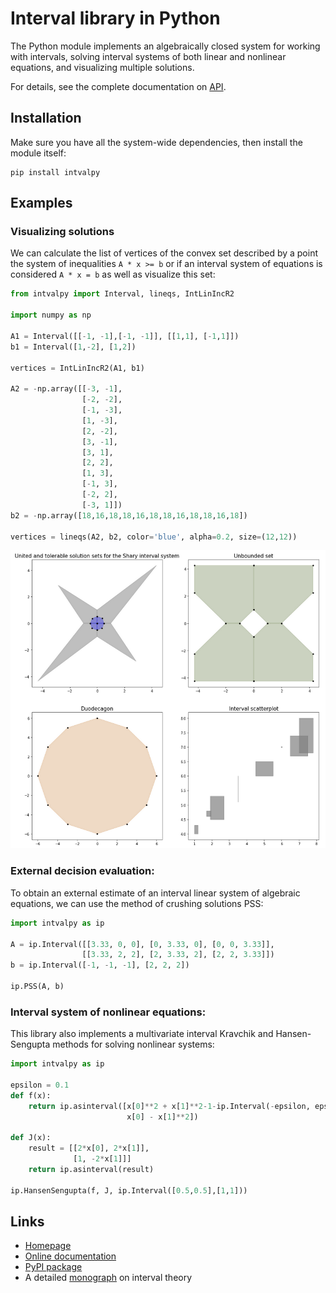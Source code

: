 # Interval library in Python

The Python module implements an algebraically closed system for working with intervals, solving interval systems of both 
linear and nonlinear equations, and visualizing multiple solutions.

For details, see the complete documentation on [API](https://intvalpy.readthedocs.io/ru/latest/index.html).

## Installation

Make sure you have all the system-wide dependencies, then install the module itself:
```
pip install intvalpy
```

## Examples

### Visualizing solutions

We can calculate the list of vertices of the convex set described by a point the system of inequalities ``A * x >= b`` or
if an interval system of equations is considered ``A * x = b`` as well as visualize this set:

```python
from intvalpy import Interval, lineqs, IntLinIncR2

import numpy as np

A1 = Interval([[-1, -1],[-1, -1]], [[1,1], [-1,1]])
b1 = Interval([1,-2], [1,2])

vertices = IntLinIncR2(A1, b1)

A2 = -np.array([[-3, -1],
                [-2, -2],
                [-1, -3],
                [1, -3],
                [2, -2],
                [3, -1],
                [3, 1],
                [2, 2],
                [1, 3],
                [-1, 3],
                [-2, 2],
                [-3, 1]])
b2 = -np.array([18,16,18,18,16,18,18,16,18,18,16,18])

vertices = lineqs(A2, b2, color='blue', alpha=0.2, size=(12,12))
```
![SolSet](https://raw.githubusercontent.com/AndrosovAS/intvalpy/master/examples/SolSet.png)

### External decision evaluation:

To obtain an external estimate of an interval linear system of algebraic equations, we can use the method of crushing solutions PSS:

```python
import intvalpy as ip

A = ip.Interval([[3.33, 0, 0], [0, 3.33, 0], [0, 0, 3.33]],
                [[3.33, 2, 2], [2, 3.33, 2], [2, 2, 3.33]])
b = ip.Interval([-1, -1, -1], [2, 2, 2])

ip.PSS(A, b)
```

### Interval system of nonlinear equations:

This library also implements a multivariate interval Kravchik and Hansen-Sengupta methods for solving nonlinear systems:

```python
import intvalpy as ip

epsilon = 0.1
def f(x):
    return ip.asinterval([x[0]**2 + x[1]**2-1-ip.Interval(-epsilon, epsilon),
                          x[0] - x[1]**2])

def J(x):    
    result = [[2*x[0], 2*x[1]],
              [1, -2*x[1]]]
    return ip.asinterval(result)

ip.HansenSengupta(f, J, ip.Interval([0.5,0.5],[1,1]))
```

Links
-----

* [Homepage](<https://github.com/AndrosovAS/intvalpy>)
* [Online documentation](<https://intvalpy.readthedocs.io/ru/latest/#>)
* [PyPI package](<https://pypi.org/project/intvalpy/>)
* A detailed [monograph](<http://www.nsc.ru/interval/Library/InteBooks/SharyBook.pdf>) on interval theory